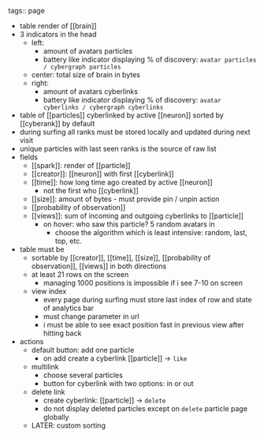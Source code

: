 tags:: page

- table render of [[brain]]
- 3 indicators in the head
	- left:
		- amount of avatars particles
		- battery like indicator displaying % of discovery: `avatar particles / cybergraph particles`
	- center: total size of brain in bytes
	- right:
		- amount of avatars cyberlinks
		- battery like indicator displaying % of discovery: `avatar cyberlinks / cybergraph cyberlinks`
- table of [[particles]] cyberlinked by active [[neuron]] sorted by [[cyberank]] by default
- during surfing all ranks must be stored locally and updated during next visit
- unique particles with last seen ranks is the source of raw list
- fields
	- [[spark]]: render of [[particle]]
	- [[creator]]: [[neuron]] with first [[cyberlink]]
	- [[time]]: how long time ago created by active [[neuron]]
		- not the first who [[cyberlink]]
	- [[size]]: amount of bytes - must provide pin / unpin action
	- [[probability of observation]]
	- [[views]]: sum of incoming and outgoing cyberlinks to [[particle]]
		- on hover: who saw this particle? 5 random avatars in
			- choose the algorithm which is least intensive: random, last, top, etc.
- table must be
	- sortable by [[creator]], [[time]], [[size]], [[probability of observation]], [[views]] in both directions
	- at least 21 rows on the screen
		- managing 1000 positions is impossible if i see 7-10 on screen
	- view index
		- every page during surfing must store last index of row and state of analytics bar
		- must change parameter in url
		- i must be able to see exact position fast in previous view after hitting back
- actions
	- default button: add one particle
		- on add create a cyberlink [[particle]] -> `like`
	- multilink
		- choose several particles
		- button for cyberlink with two options: in or out
	- delete link
		- create cyberlink: [[particle]] -> `delete`
		- do not display deleted particles except on `delete` particle page globally
	- LATER: custom sorting